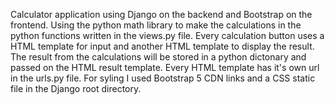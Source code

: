 Calculator application using Django on the backend and Bootstrap on the frontend.
Using the python math library to make the calculations in the python functions written in the views.py file.
Every calculation button uses a HTML template for input and another HTML template to display the result.
The result from the calculations will be stored in a python dictonary and passed on the HTML result template.
Every HTML template has it's own url in the urls.py file. 
For syling I used Bootstrap 5 CDN links and a CSS static file in the Django root directory.
